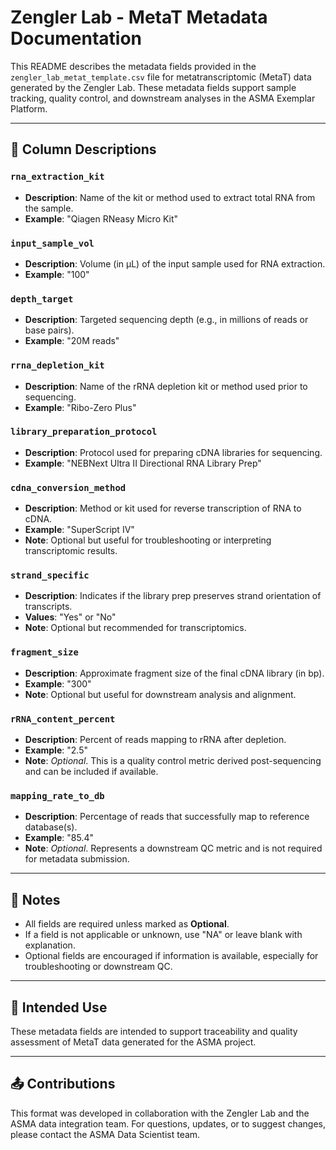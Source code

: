 
# Zengler Lab - MetaT Metadata Documentation

This README describes the metadata fields provided in the `zengler_lab_metat_template.csv` file for metatranscriptomic (MetaT) data generated by the Zengler Lab. These metadata fields support sample tracking, quality control, and downstream analyses in the ASMA Exemplar Platform.

---

## 📑 Column Descriptions

### `rna_extraction_kit`
- **Description**: Name of the kit or method used to extract total RNA from the sample.
- **Example**: "Qiagen RNeasy Micro Kit"

### `input_sample_vol`
- **Description**: Volume (in µL) of the input sample used for RNA extraction.
- **Example**: "100"

### `depth_target`
- **Description**: Targeted sequencing depth (e.g., in millions of reads or base pairs).
- **Example**: "20M reads"

### `rrna_depletion_kit`
- **Description**: Name of the rRNA depletion kit or method used prior to sequencing.
- **Example**: "Ribo-Zero Plus"

### `library_preparation_protocol`
- **Description**: Protocol used for preparing cDNA libraries for sequencing.
- **Example**: "NEBNext Ultra II Directional RNA Library Prep"

### `cdna_conversion_method`
- **Description**: Method or kit used for reverse transcription of RNA to cDNA.
- **Example**: "SuperScript IV"
- **Note**: Optional but useful for troubleshooting or interpreting transcriptomic results.

### `strand_specific`
- **Description**: Indicates if the library prep preserves strand orientation of transcripts.
- **Values**: "Yes" or "No"
- **Note**: Optional but recommended for transcriptomics.

### `fragment_size`
- **Description**: Approximate fragment size of the final cDNA library (in bp).
- **Example**: "300"
- **Note**: Optional but useful for downstream analysis and alignment.

### `rRNA_content_percent`
- **Description**: Percent of reads mapping to rRNA after depletion.
- **Example**: "2.5"
- **Note**: *Optional*. This is a quality control metric derived post-sequencing and can be included if available.

### `mapping_rate_to_db`
- **Description**: Percentage of reads that successfully map to reference database(s).
- **Example**: "85.4"
- **Note**: *Optional*. Represents a downstream QC metric and is not required for metadata submission.

---

## 📘 Notes
- All fields are required unless marked as **Optional**.
- If a field is not applicable or unknown, use "NA" or leave blank with explanation.
- Optional fields are encouraged if information is available, especially for troubleshooting or downstream QC.

---

## 🧪 Intended Use
These metadata fields are intended to support traceability and quality assessment of MetaT data generated for the ASMA project.

---

## 📤 Contributions

This format was developed in collaboration with the Zengler Lab and the ASMA data integration team. For questions, updates, or to suggest changes, please contact the ASMA Data Scientist team.

